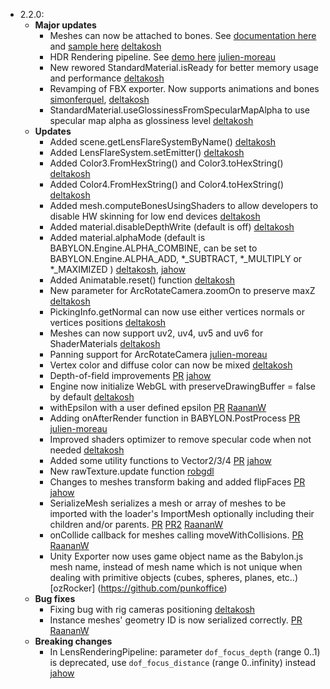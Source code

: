 - 2.2.0:
  - **Major updates**
    - Meshes can now be attached to bones. See [documentation here](http://babylondoc.azurewebsites.net/page.php?p=22421) and [sample here](http://www.babylonjs-playground.com/#11BH6Z#18) [deltakosh](https://github.com/deltakosh)
    - HDR Rendering pipeline. See [demo here]() [julien-moreau](https://github.com/julien-moreau)
    - New rewored StandardMaterial.isReady for better memory usage and performance [deltakosh](https://github.com/deltakosh)
    - Revamping of FBX exporter. Now supports animations and bones [simonferquel](http://www.github.com/simonferquel), [deltakosh](https://github.com/deltakosh)
    - StandardMaterial.useGlossinessFromSpecularMapAlpha to use specular map alpha as glossiness level [deltakosh](https://github.com/deltakosh)
  - **Updates**
    - Added scene.getLensFlareSystemByName() [deltakosh](https://github.com/deltakosh)
    - Added LensFlareSystem.setEmitter() [deltakosh](https://github.com/deltakosh)
    - Added Color3.FromHexString() and Color3.toHexString() [deltakosh](https://github.com/deltakosh)
    - Added Color4.FromHexString() and Color4.toHexString() [deltakosh](https://github.com/deltakosh)
    - Added mesh.computeBonesUsingShaders to allow developers to disable HW skinning for low end devices [deltakosh](https://github.com/deltakosh)
    - Added material.disableDepthWrite (default is off) [deltakosh](https://github.com/deltakosh)
    - Added material.alphaMode (default is BABYLON.Engine.ALPHA_COMBINE, can be set to BABYLON.Engine.ALPHA_ADD, *_SUBTRACT, *_MULTIPLY or *_MAXIMIZED ) [deltakosh](https://github.com/deltakosh), [jahow](https://github.com/jahow)
    - Added Animatable.reset() function [deltakosh](https://github.com/deltakosh)
    - New parameter for ArcRotateCamera.zoomOn to preserve maxZ [deltakosh](https://github.com/deltakosh)
    - PickingInfo.getNormal can now use either vertices normals or vertices positions [deltakosh](https://github.com/deltakosh)
    - Meshes can now support uv2, uv4, uv5 and uv6 for ShaderMaterials [deltakosh](https://github.com/deltakosh)
    - Panning support for ArcRotateCamera [julien-moreau](https://github.com/julien-moreau)
    - Vertex color and diffuse color can now be mixed [deltakosh](https://github.com/deltakosh)
    - Depth-of-field improvements [PR](https://github.com/BabylonJS/Babylon.js/pull/567) [jahow](https://github.com/jahow)
    - Engine now initialize WebGL with preserveDrawingBuffer = false by default [deltakosh](https://github.com/deltakosh)
    - withEpsilon with a user defined epsilon [PR](https://github.com/BabylonJS/Babylon.js/pull/573) [RaananW](https://github.com/RaananW)
    - Adding onAfterRender function in BABYLON.PostProcess [PR](https://github.com/BabylonJS/Babylon.js/pull/572) [julien-moreau](https://github.com/julien-moreau)
    - Improved shaders optimizer to remove specular code when not needed [deltakosh](https://github.com/deltakosh)    
    - Added some utility functions to Vector2/3/4 [PR](https://github.com/BabylonJS/Babylon.js/pull/578) [jahow](https://github.com/jahow)
    - New rawTexture.update function [robgdl](https://github.com/robgdl)
    - Changes to meshes transform baking and added flipFaces [PR](https://github.com/BabylonJS/Babylon.js/pull/579) [jahow](https://github.com/jahow)
    - SerializeMesh serializes a mesh or array of meshes to be imported with the loader's ImportMesh optionally including their children and/or parents. [PR](https://github.com/BabylonJS/Babylon.js/pull/583) [PR2](https://github.com/BabylonJS/Babylon.js/pull/609) [RaananW](https://github.com/RaananW)
	- onCollide callback for meshes calling moveWithCollisions. [PR](https://github.com/BabylonJS/Babylon.js/pull/585) [RaananW](https://github.com/RaananW)
	- Unity Exporter now uses game object name as the Babylon.js mesh name, instead of mesh name which is not unique when dealing with primitive objects (cubes, spheres, planes, etc..) [ozRocker] (https://github.com/punkoffice)	
  - **Bug fixes**
    - Fixing bug with rig cameras positioning [deltakosh](https://github.com/deltakosh)
    - Instance meshes' geometry ID is now serialized correctly. [PR](https://github.com/BabylonJS/Babylon.js/pull/607) [RaananW](https://github.com/RaananW)
  - **Breaking changes**
    - In LensRenderingPipeline: parameter `dof_focus_depth` (range 0..1) is deprecated, use `dof_focus_distance` (range 0..infinity) instead [jahow](https://github.com/jahow)
